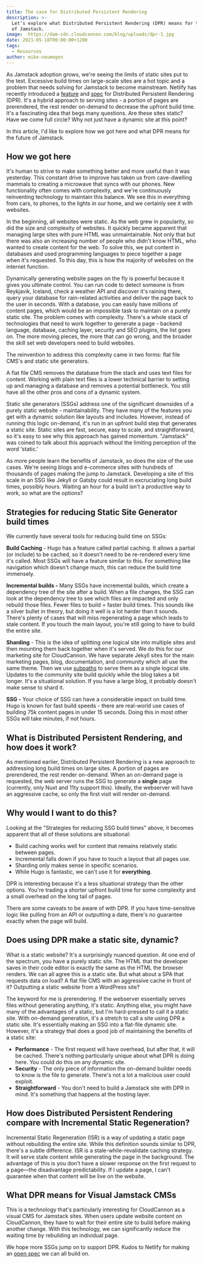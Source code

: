```yaml
---
title: The case for Distributed Persistent Rendering
description: >-
  Let’s explore what Distributed Persistent Rendering (DPR) means for the future
  of Jamstack.
image:  https://dam-cdn.cloudcannon.com/blog/uploads/dpr-1.jpg
date: 2021-05-18T00:00:00+1200
tags:
  - Resources
author: mike-neumegen
---
```

As Jamstack adoption grows, we're seeing the limits of static sites put to the test. Excessive build times on large-scale sites are a hot topic and a problem that needs solving for Jamstack to become mainstream. Netlify has recently introduced a [feature](https://www.netlify.com/blog/2021/04/22/next.js-on-netlify-now-with-support-for-on-demand-builders-and-distributed-persistent-rendering/) and [spec](https://github.com/jamstack/jamstack.org/discussions/549) for Distributed Persistent Rendering (DPR). It's a hybrid approach to serving sites - a portion of pages are prerendered, the rest render on-demand to decrease the upfront build time. It's a fascinating idea that begs many questions. Are these sites static? Have we come full circle? Why not just have a dynamic site at this point?

In this article, I'd like to explore how we got here and what DPR means for the future of Jamstack.

## How we got here

It's human to strive to make something better and more useful than it was yesterday. This constant drive to improve has taken us from cave-dwelling mammals to creating a microwave that syncs with our phones. New functionality often comes with complexity, and we're continuously reinventing technology to maintain this balance. We see this in everything from cars, to phones, to the lights in our home, and we certainly see it with websites.

In the beginning, all websites were static. As the web grew in popularity, so did the size and complexity of websites. It quickly became apparent that managing large sites with pure HTML was unmaintainable. Not only that but there was also an increasing number of people who didn't know HTML, who wanted to create content for the web. To solve this, we put content in databases and used programming languages to piece together a page when it's requested. To this day, this is how the majority of websites on the internet function.

Dynamically generating website pages on the fly is powerful because it gives you ultimate control. You can run code to detect someone is from Reykjavik, Iceland, check a weather API and discover it's raining there, query your database for rain-related activities and deliver the page back to the user in seconds. With a database, you can easily have millions of content pages, which would be an impossible task to maintain on a purely static site. The problem comes with complexity. There's a whole stack of technologies that need to work together to generate a page - backend language, database, caching layer, security and SEO plugins, the list goes on. The more moving pieces, the more that can go wrong, and the broader the skill set web developers need to build websites.

The reinvention to address this complexity came in two forms: flat file CMS's and static site generators.

A flat file CMS removes the database from the stack and uses text files for content. Working with plain text files is a lower technical barrier to setting up and managing a database and removes a potential bottleneck. You still have all the other pros and cons of a dynamic system.

Static site generators (SSGs) address one of the significant downsides of a purely static website - maintainability. They have many of the features you get with a dynamic solution like layouts and includes. However, instead of running this logic on-demand, it's run in an upfront build step that generates a static site. Static sites are fast, secure, easy to scale, and straightforward, so it's easy to see why this approach has gained momentum. "Jamstack" was coined to talk about this approach without the limiting perception of the word 'static.'

As more people learn the benefits of Jamstack, so does the size of the use cases. We're seeing blogs and e-commerce sites with hundreds of thousands of pages making the jump to Jamstack. Developing a site of this scale in an SSG like Jekyll or Gatsby could result in excruciating long build times, possibly hours. Waiting an hour for a build isn't a productive way to work, so what are the options?

## Strategies for reducing Static Site Generator build times

We currently have several tools for reducing build time on SSGs:

**Build Caching** - Hugo has a feature called partial caching. It allows a partial (or include) to be cached, so it doesn't need to be re-rendered every time it's called. Most SSGs will have a feature similar to this. For something like navigation which doesn't change much, this can reduce the build time immensely.

**Incremental builds -** Many SSGs have incremental builds, which create a dependency tree of the site after a build. When a file changes, the SSG can look at the dependency tree to see which files are impacted and only rebuild those files. Fewer files to build = faster build times. This sounds like a silver bullet in theory, but doing it well is a lot harder than it sounds. There's plenty of cases that will miss regenerating a page which leads to stale content. If you touch the main layout, you're still going to have to build the entire site.

**Sharding** - This is the idea of splitting one logical site into multiple sites and then mounting them back together when it's served. We do this for our marketing site for CloudCannon. We have separate Jekyll sites for the main marketing pages, blog, documentation, and community which all use the same theme. Then we use [subpaths](https://cloudcannon.com/documentation/host/domains/#subpaths) to serve them as a single logical site. Updates to the community site build quickly while the blog takes a bit longer. It's a situational solution. If you have a large blog, it probably doesn't make sense to shard it.

**SSG -** Your choice of SSG can have a considerable impact on build time. Hugo is known for fast build speeds - there are real-world use cases of building 75k content pages in under 15 seconds. Doing this in most other SSGs will take minutes, if not hours.

## What is Distributed Persistent Rendering, and how does it work?

As mentioned earlier, Distributed Persistent Rendering is a new approach to addressing long build times on large sites. A portion of pages are prerendered, the rest render on-demand. When an on-demand page is requested, the web server runs the SSG to generate a **single** page (currently, only Nuxt and 11ty support this). Ideally, the webserver will have an aggressive cache, so only the first visit will render on-demand.

## **Why would I want to do this?**

Looking at the "Strategies for reducing SSG build times" above, it becomes apparent that all of these solutions are situational:

* Build caching works well for content that remains relatively static between pages.
* Incremental falls down if you have to touch a layout that all pages use.
* Sharding only makes sense in specific scenarios.
* While Hugo is fantastic, we can't use it for **everything**.

DPR is interesting because it's a less situational strategy than the other options. You're trading a shorter upfront build time for some complexity and a small overhead on the long tail of pages.

There are some caveats to be aware of with DPR. If you have time-sensitive logic like pulling from an API or outputting a date, there's no guarantee exactly when the page will build.

## **Does using DPR make a static site, dynamic?**

What is a static website? It's a surprisingly nuanced question. At one end of the spectrum, you have a purely static site. The HTML that the developer saves in their code editor is exactly the same as the HTML the browser renders. We can all agree this is a static site. But what about a SPA that requests data on load? A flat file CMS with an aggressive cache in front of it? Outputting a static website from a WordPress site?

The keyword for me is prerendering. If the webserver essentially serves files without generating anything, it's static. Anything else, you might have many of the advantages of a static, but I'm hard-pressed to call it a static site. With on-demand generation, it's a stretch to call a site using DPR a static site. It's essentially making an SSG into a flat-file dynamic site. However, it's a strategy that does a good job of maintaining the benefits of a static site:

* **Performance** - The first request will have overhead, but after that, it will be cached. There's nothing particularly unique about what DPR is doing here. You could do this on any dynamic site.
* **Security** - The only piece of information the on-demand builder needs to know is the file to generate. There's not a lot a malicious user could exploit.
* **Straightforward** - You don't need to build a Jamstack site with DPR in mind. It's something that happens at the hosting layer.

## How does Distributed Persistent Rendering compare with Incremental Static Regeneration?

Incremental Static Regeneration (ISR) is a way of updating a static page without rebuilding the entire site. While this definition sounds similar to DPR, there's a subtle difference. ISR is a stale-while-revalidate caching strategy. It will serve stale content while generating the page in the background. The advantage of this is you don't have a slower response on the first request to a page—the disadvantage predictability. If I update a page, I can't guarantee when that content will be live on the website.

## **What DPR means for Visual Jamstack CMSs**

This is a technology that's particularly interesting for CloudCannon as a visual CMS for Jamstack sites. When users update website content on CloudCannon, they have to wait for their entire site to build before making another change. With this technology, we can significantly reduce the waiting time by rebuilding an individual page.

We hope more SSGs jump on to support DPR. Kudos to Netlify for making an [open spec](https://github.com/jamstack/jamstack.org/discussions/549) we can all build on.

